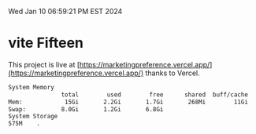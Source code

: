 Wed Jan 10 06:59:21 PM EST 2024

# vite Fifteen


This project is live at [https://marketingpreference.vercel.app/](https://marketingpreference.vercel.app/) thanks to Vercel.

```bash
System Memory
               total        used        free      shared  buff/cache   available
Mem:            15Gi       2.2Gi       1.7Gi       268Mi        11Gi        13Gi
Swap:          8.0Gi       1.2Gi       6.8Gi
System Storage
575M	.
```
```bash
